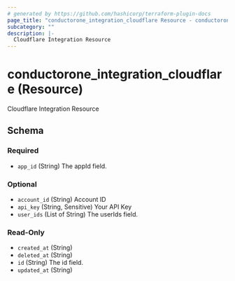 ```yaml
---
# generated by https://github.com/hashicorp/terraform-plugin-docs
page_title: "conductorone_integration_cloudflare Resource - conductorone"
subcategory: ""
description: |-
  Cloudflare Integration Resource
---
```


# conductorone_integration_cloudflare (Resource)

Cloudflare Integration Resource



<!-- schema generated by tfplugindocs -->
## Schema

### Required

- `app_id` (String) The appId field.

### Optional

- `account_id` (String) Account ID
- `api_key` (String, Sensitive) Your API Key
- `user_ids` (List of String) The userIds field.

### Read-Only

- `created_at` (String)
- `deleted_at` (String)
- `id` (String) The id field.
- `updated_at` (String)
